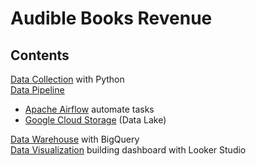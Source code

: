 Audible Books Revenue
============

## Contents

[Data Collection](audibleBook_Revenue.ipynb) with Python <br>
[Data Pipeline](sections/data-pipeline/apache-airflow.md )
  - [Apache Airflow](sections/data-pipeline/apache-airflow.md) automate tasks<br>
  - [Google Cloud Storage](sections/data-pipeline/apache-airflow.md#Create-Google-Cloud-Storage) (Data Lake) <br>
  
[Data Warehouse](sections/data-pipeline/apache-airflow.md#Create-Data-set-of-BigQuery) with BigQuery  <br>
[Data Visualization](sections/looker-studio.md) building dashboard with Looker Studio

